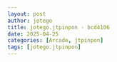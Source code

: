```yaml
---
layout: post
author: jotego
title: jotego.jtpinpon - bcd4106
date: 2025-04-25
categories: [Arcade, jtpinpon]
tags: [jotego.jtpinpon]
---
```



